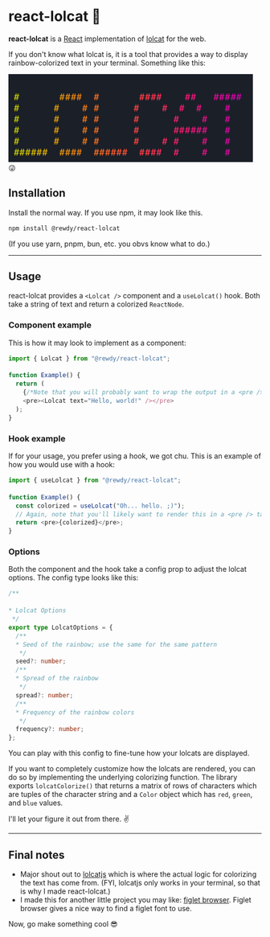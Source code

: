 # react-lolcat 🌈

**react-lolcat** is a [React](https://react.dev) implementation of [lolcat](https://github.com/busyloop/lolcat) for the web.

If you don't know what lolcat is, it is a tool that provides a way to display rainbow-colorized text in your terminal. Something like this:

![lolcat text in rainbow colors](./public/lolcat.png) 😜

## Installation

Install the normal way. If you use npm, it may look like this.

```sh
npm install @rewdy/react-lolcat
```

(If you use yarn, pnpm, bun, etc. you obvs know what to do.)

---

## Usage

react-lolcat provides a `<Lolcat />` component and a `useLolcat()` hook. Both take a string of text and return a colorized `ReactNode`.

### Component example

This is how it may look to implement as a component:

```typescript
import { Lolcat } from "@rewdy/react-lolcat";

function Example() {
  return (
    {/*Note that you will probably want to wrap the output in a <pre /> tag.*/}
    <pre><Lolcat text="Hello, world!" /></pre>
  );
}
```

### Hook example

If for your usage, you prefer using a hook, we got chu. This is an example of how you would use with a hook:

```typescript
import { useLolcat } from "@rewdy/react-lolcat";

function Example() {
  const colorized = useLolcat("Oh... hello. ;)");
  // Again, note that you'll likely want to render this in a <pre /> tag.
  return <pre>{colorized}</pre>;
}
```

### Options

Both the component and the hook take a config prop to adjust the lolcat options. The config type looks like this:

```typescript
/**

* Lolcat Options
 */
export type LolcatOptions = {
  /**
  * Seed of the rainbow; use the same for the same pattern
   */
  seed?: number;
  /**
  * Spread of the rainbow
   */
  spread?: number;
  /**
  * Frequency of the rainbow colors
   */
  frequency?: number;
};
```

You can play with this config to fine-tune how your lolcats are displayed.

If you want to completely customize how the lolcats are rendered, you can do so by implementing the underlying colorizing function. The library exports `lolcatColorize()` that returns a matrix of rows of characters which are tuples of the character string and a `Color` object which has `red`, `green`, and `blue` values.

I'll let your figure it out from there. ✌️

---

## Final notes

* Major shout out to [lolcatjs](https://github.com/robertmarsal/lolcatjs) which is where the actual logic for colorizing the text has come from. (FYI, lolcatjs only works in your terminal, so that is why I made react-lolcat.)
* I made this for another little project you may like: [figlet browser](https://figlet-browser.rewdy.lol/). Figlet browser gives a nice way to find a figlet font to use.

Now, go make something cool 😎
